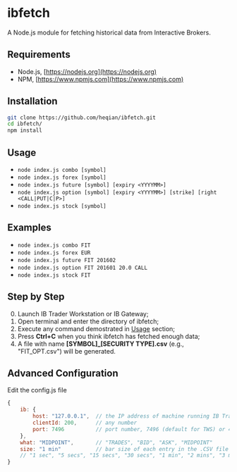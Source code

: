 # ibfetch
A Node.js module for fetching historical data from Interactive Brokers.

## Requirements
* Node.js, [https://nodejs.org](https://nodejs.org)
* NPM, [https://www.npmjs.com](https://www.npmjs.com)

## Installation
```sh
git clone https://github.com/heqian/ibfetch.git
cd ibfetch/
npm install
```

## Usage
* `node index.js combo [symbol]`
* `node index.js forex [symbol]`
* `node index.js future [symbol] [expiry <YYYYMM>]`
* `node index.js option [symbol] [expiry <YYYYMM>] [strike] [right <CALL|PUT|C|P>]`
* `node index.js stock [symbol]`

## Examples
* `node index.js combo FIT`
* `node index.js forex EUR`
* `node index.js future FIT 201602`
* `node index.js option FIT 201601 20.0 CALL`
* `node index.js stock FIT`

## Step by Step
0. Launch IB Trader Workstation or IB Gateway;
0. Open terminal and enter the directory of ibfetch;
0. Execute any command demostrated in [Usage](#usage) section;
0. Press **Ctrl+C** when you think ibfetch has fetched enough data;
0. A file with name **[SYMBOL]_[SECURITY TYPE].csv** (e.g., "FIT_OPT.csv") will be generated.

## Advanced Configuration
Edit the config.js file
```js
{
	ib: {
		host: "127.0.0.1",	// the IP address of machine running IB Trader Workstation (TWS) or IB Gateway (IBG) 
		clientId: 200,		// any number
		port: 7496			// port number, 7496 (default for TWS) or 4002 (default for IBG)
	},
	what: "MIDPOINT",		// "TRADES", "BID", "ASK", "MIDPOINT"
	size: "1 min"			// bar size of each entry in the .CSV file
	// "1 sec", "5 secs", "15 secs", "30 secs", "1 min", "2 mins", "3 mins", "5 mins", "15 mins", "30 mins", "1 hour", "1 day"
}
```
